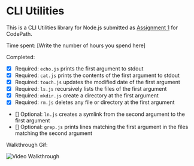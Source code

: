 # CLI Utilities

This is a CLI Utilities library for Node.js submitted as [Assignment 1](http://courses.codepath.com/courses/nodejs_fast_track/unit/1#!assignment) for CodePath.

Time spent: [Write the number of hours you spend here]

Completed:

* [x] Required: `echo.js` prints the first argument to stdout
* [x] Required: `cat.js` prints the contents of the first argument to stdout
* [x] Required: `touch.js` updates the modified date of the first argument
* [x] Required: `ls.js` recursively lists the files of the first argument
* [x] Required: `mkdir.js` create a directory at the first argument
* [x] Required: `rm.js` deletes any file or directory at the first argument 
* [] Optional: `ln.js` creates a symlink from the second argument to the first argument
* [] Optional: `grep.js` prints lines matching the first argument in the files matching the second argument

Walkthrough Gif:

![Video Walkthrough](embedded_walkthrough.gif)
